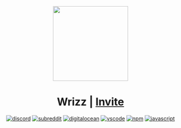 <div align=center>
	<img src="https://imgur.com/Ret6yZD.png" width=200>

<h1>
	Wrizz |
	<a href="https://discord.com/api/oauth2/authorize?client_id=671430846468849666&permissions=8&scope=bot">
		Invite
	</a>
</h1>

  [![discord][discord-badge]][discord-link]
  [![subreddit][reddit-badge]][reddit-sub]
  [![digitalocean][host-badge]][host-link]
  [![vscode][vsc-badge]][vsc-link]
  [![npm][npm-badge]][npm-link]
  [![javascript][js-badge]][js-docs]

</div>

<br></br>

[js-badge]: https://img.shields.io/badge/MADE%20WITH-JAVASCRIPT-red?style=for-the-badge&color=F2D223&logo=javascript
[js-docs]: https://devdocs.io/javascript/

[discord-badge]: https://img.shields.io/discord/669974531959554057?color=%237289DA&label=LabPath&logo=discord&style=for-the-badge
[discord-link]: https://discord.gg/U3A27t5

[reddit-badge]: https://img.shields.io/badge/SUBREDDIT-r%2FLAB__PATH-white?style=for-the-badge&logo=reddit&color=ff4500
[reddit-sub]: https://www.reddit.com/r/Lab_path/

[vsc-badge]: https://img.shields.io/badge/IDE-VISUAL%20STUDIO%20CODE-WHITE?style=for-the-badge&logo=visual-studio-code&color=23a8f2&logoColor=23a8f2
[vsc-link]: https://code.visualstudio.com/

[npm-badge]: https://img.shields.io/badge/DISCORD.JS-v12.3.1-white?style=for-the-badge&logo=npm&color=cb3837
[npm-link]: https://github.com/discordjs/discord.js

[host-badge]: https://img.shields.io/badge/HOSTED%20WITH-DIGITAL%20OCEAN-white?style=for-the-badge&logo=digitalocean&color=0080ff&logoColor=0080ff
[host-link]: https://www.digitalocean.com/
